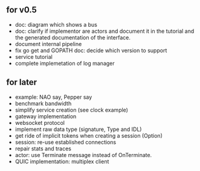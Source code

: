 for v0.5
--------

- doc: diagram which shows a bus
- doc: clarify if implementor are actors and document it in the tutorial
  and the generated documentation of the interface.
- document internal pipeline
- fix go get and GOPATH doc: decide which version to support
- service tutorial
- complete implemetation of log manager

for later
---------

- example: NAO say, Pepper say
- benchmark bandwidth
- simplify service creation (see clock example)
- gateway implementation
- websocket protocol
- implement raw data type (signature, Type and IDL)
- get ride of implicit tokens when creating a session (Option)
- session: re-use established connections
- repair stats and traces
- actor: use Terminate message instead of OnTerminate.
- QUIC implementation: multiplex client

